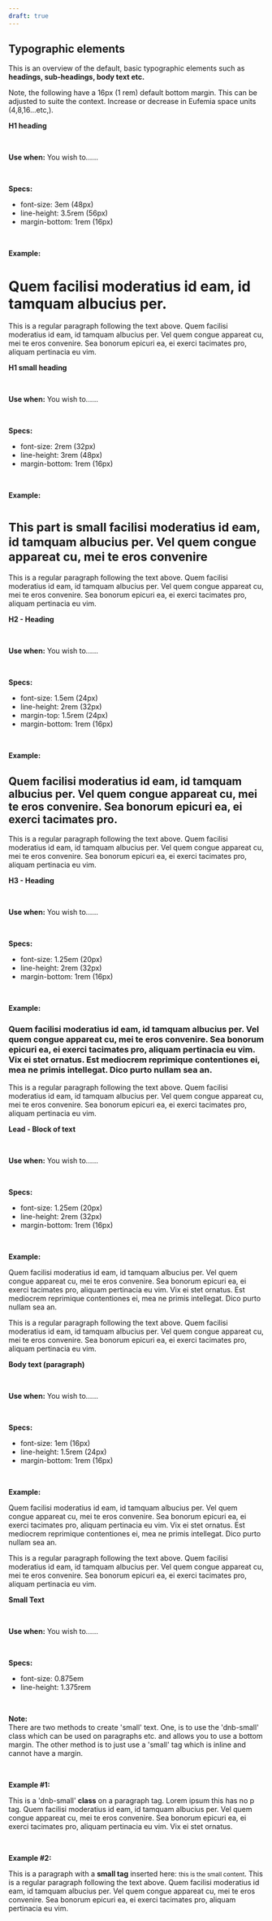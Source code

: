 ```yaml
---
draft: true
---
```


## Typographic elements

This is an overview of the default, basic typographic elements such as **headings, sub-headings, body text etc.**

Note, the following have a 16px (1 rem) default bottom margin. This can be adjusted to suite the context. Increase or decrease in Eufemia space units (4,8,16...etc,).

<div class="typography-box">
<p><b>H1 heading</b></p>
<br />
<p><b>Use when:</b> You wish to......</p>
<br />
<p><b>Specs:</b></p>
<ul>
<li>font-size: 3em (48px)</li>
<li>line-height: 3.5rem (56px)</li>
<li>margin-bottom: 1rem (16px)</li>
</ul>
<br />
<p><b>Example:</b></p>
<h1>
Quem facilisi moderatius id eam, id tamquam albucius per.
</h1>
<p>
This is a regular paragraph following the text above. Quem facilisi moderatius id eam, id tamquam albucius per. Vel quem congue appareat cu, mei te eros convenire. Sea bonorum epicuri ea, ei exerci tacimates pro, aliquam pertinacia eu vim.
</p>
</div>

<div class="typography-box">
<p><b>H1 small heading</b></p>
<br />
<p><b>Use when:</b> You wish to......</p>
<br />
<p><b>Specs:</b></p>
<ul>
<li>font-size: 2rem (32px)</li>
<li>line-height: 3rem (48px)</li>
<li>margin-bottom: 1rem (16px)</li>
</ul>
<br />
<p><b>Example:</b></p>
<h1>
<small>This part is small facilisi moderatius id eam, id tamquam albucius per. Vel quem congue appareat cu, mei te eros convenire</small>
</h1>
<p>
This is a regular paragraph following the text above. Quem facilisi moderatius id eam, id tamquam albucius per. Vel quem congue appareat cu, mei te eros convenire. Sea bonorum epicuri ea, ei exerci tacimates pro, aliquam pertinacia eu vim.
</p>
</div>

<div class="typography-box">
<p><b>H2 - Heading</b></p>
<br />
<p><b>Use when:</b> You wish to......</p>
<br />
<p><b>Specs:</b></p>
<ul>
<li>font-size: 1.5em (24px)</li>
<li>line-height: 2rem (32px)</li>
<li>margin-top: 1.5rem (24px)</li>
<li>margin-bottom: 1rem (16px)</li>
</ul>
<br />
<p><b>Example:</b></p>
<h2>
Quem facilisi moderatius id eam, id tamquam albucius per. Vel quem congue appareat cu, mei te eros convenire. Sea bonorum epicuri ea, ei exerci tacimates pro.
</h2>
<p>
This is a regular paragraph following the text above. Quem facilisi moderatius id eam, id tamquam albucius per. Vel quem congue appareat cu, mei te eros convenire. Sea bonorum epicuri ea, ei exerci tacimates pro, aliquam pertinacia eu vim.
</p>
</div>

<div class="typography-box">
<p><b>H3 - Heading</b></p>
<br />
<p><b>Use when:</b> You wish to......</p>
<br />
<p><b>Specs:</b></p>
<ul>
<li>font-size: 1.25em (20px)</li>
<li>line-height: 2rem (32px)</li>
<li>margin-bottom: 1rem (16px)</li>
</ul>
<br />
<p><b>Example:</b></p>
<h3>
Quem facilisi moderatius id eam, id tamquam albucius per. Vel quem congue appareat cu, mei te eros convenire. Sea bonorum epicuri ea, ei exerci tacimates pro, aliquam pertinacia eu vim. Vix ei stet ornatus. Est mediocrem reprimique contentiones ei, mea
ne primis intellegat. Dico purto nullam sea an.
</h3>
<p>
This is a regular paragraph following the text above. Quem facilisi moderatius id eam, id tamquam albucius per. Vel quem congue appareat cu, mei te eros convenire. Sea bonorum epicuri ea, ei exerci tacimates pro, aliquam pertinacia eu vim.
</p>
</div>

<div class="typography-box">
<p><b>Lead - Block of text</b></p>
<br />
<p><b>Use when:</b> You wish to......</p>
<br />
<p><b>Specs:</b></p>
<ul>
<li>font-size: 1.25em (20px)</li>
<li>line-height: 2rem (32px)</li>
<li>margin-bottom: 1rem (16px)</li>
</ul>
<br />
<p><b>Example:</b></p>
<p class="dnb-lead">
Quem facilisi moderatius id eam, id tamquam albucius per. Vel quem congue appareat cu, mei te eros convenire. Sea bonorum epicuri ea, ei exerci tacimates pro, aliquam pertinacia eu vim. Vix ei stet ornatus. Est mediocrem reprimique contentiones ei, mea
ne primis intellegat. Dico purto nullam sea an.
</p>
<p>
This is a regular paragraph following the text above. Quem facilisi moderatius id eam, id tamquam albucius per. Vel quem congue appareat cu, mei te eros convenire. Sea bonorum epicuri ea, ei exerci tacimates pro, aliquam pertinacia eu vim.
</p>
</div>

<div class="typography-box">
<p><b>Body text (paragraph)</b></p>
<br />
<p><b>Use when:</b> You wish to......</p>
<br />
<p><b>Specs:</b></p>
<ul>
<li>font-size: 1em (16px)</li>
<li>line-height: 1.5rem (24px)</li>
<li>margin-bottom: 1rem (16px)</li>
</ul>
<br />
<p><b>Example:</b></p>
<p>
Quem facilisi moderatius id eam, id tamquam albucius per. Vel quem congue appareat cu, mei te eros convenire. Sea bonorum epicuri ea, ei exerci tacimates pro, aliquam pertinacia eu vim. Vix ei stet ornatus. Est mediocrem reprimique contentiones ei, mea
ne primis intellegat. Dico purto nullam sea an.
</p>
<p>
This is a regular paragraph following the text above. Quem facilisi moderatius id eam, id tamquam albucius per. Vel quem congue appareat cu, mei te eros convenire. Sea bonorum epicuri ea, ei exerci tacimates pro, aliquam pertinacia eu vim.
</p>
</div>

<div class="typography-box">
<p><b>Small Text</b></p>
<br />
<p><b>Use when:</b> You wish to......</p>
<br />
<p><b>Specs:</b></p>
<ul>
<li>font-size: 0.875em</li>
<li>line-height: 1.375rem</li>
</ul>
<br />
<p><b>Note:</b>
<br /> There are two methods to create 'small' text. One, is to use the 'dnb-small' class which can be used on paragraphs etc. and allows you to use a bottom margin. The other method is to just use a 'small' tag which is inline and cannot have a margin.
</p>
<br />
<p><b>Example #1:</b></p>
<p class="dnb-small">
This is a 'dnb-small' <b>class</b> on a paragraph tag. Lorem ipsum this has no p tag. Quem facilisi moderatius id eam, id tamquam albucius per. Vel quem congue appareat cu, mei te eros convenire. Sea bonorum epicuri ea, ei exerci tacimates pro, aliquam pertinacia eu vim. Vix ei stet ornatus.
</p>
<br />
<p><b>Example #2:</b></p>
<p>
This is a paragraph with a <b>small tag</b> inserted here: <small>this is the small content</small>. This is a regular paragraph following the text above. Quem facilisi moderatius id eam, id tamquam albucius per. Vel quem congue appareat cu, mei te eros convenire. Sea bonorum epicuri ea, ei exerci tacimates pro, aliquam pertinacia eu vim.
</p>
</div>
